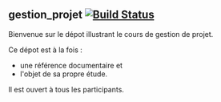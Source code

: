 gestion_projet [![Build Status](https://secure.travis-ci.org/pimpin/gestion_projet.png)](http://travis-ci.org/pimpin/gestion_projet)
------------

Bienvenue sur le dépot illustrant le cours de gestion de projet.

Ce dépot est à la fois :
- une référence documentaire et
- l'objet de sa propre étude.

Il est ouvert à tous les participants.
